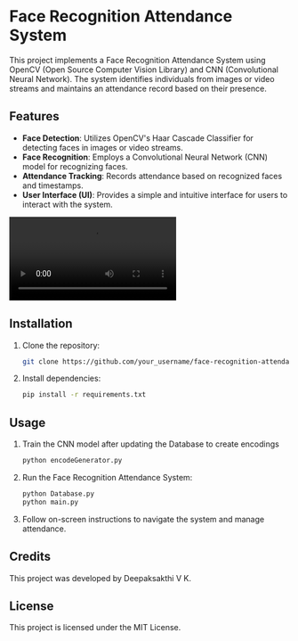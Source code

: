 # Face Recognition Attendance System

This project implements a Face Recognition Attendance System using OpenCV (Open Source Computer Vision Library) and CNN (Convolutional Neural Network). The system identifies individuals from images or video streams and maintains an attendance record based on their presence.

## Features

- **Face Detection**: Utilizes OpenCV's Haar Cascade Classifier for detecting faces in images or video streams.
- **Face Recognition**: Employs a Convolutional Neural Network (CNN) model for recognizing faces.
- **Attendance Tracking**: Records attendance based on recognized faces and timestamps.
- **User Interface (UI)**: Provides a simple and intuitive interface for users to interact with the system.

![Video Demo](https://github.com/Deepak484sakthi2004/FaceRecognitionAttendanceSystem/raw/main/raw/videos/mini_project.mp4)

## Installation

1. Clone the repository:

    ```bash
    git clone https://github.com/your_username/face-recognition-attendance.git
    ```

2. Install dependencies:

    ```bash
    pip install -r requirements.txt
    ```

## Usage

1. Train the CNN model after updating the Database to create encodings

    ```bash
    python encodeGenerator.py
    ```

2. Run the Face Recognition Attendance System:

    ```bash
    python Database.py
    python main.py
    ```

3. Follow on-screen instructions to navigate the system and manage attendance.

## Credits

This project was developed by Deepaksakthi V K.

## License

This project is licensed under the MIT License.
